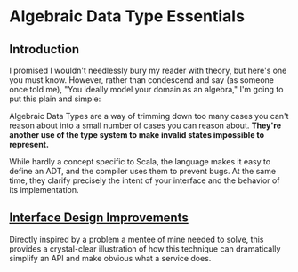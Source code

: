 # Algebraic Data Type Essentials

## Introduction

I promised I wouldn't needlessly bury my reader with theory, but here's one you must know. However, rather than condescend and say (as someone once told me), "You ideally model your domain as an algebra," I'm going to put this plain and simple:

Algebraic Data Types are a way of trimming down too many cases you can't reason about into a small number of cases you can reason about. **They're another use of the type system to make invalid states impossible to represent.**

While hardly a concept specific to Scala, the language makes it easy to define an ADT, and the compiler uses them to prevent bugs. At the same time, they clarify precisely the intent of your interface and the behavior of its implementation.

## [Interface Design Improvements][interface-design-improvements]

Directly inspired by a problem a mentee of mine needed to solve, this provides a crystal-clear illustration of how this technique can dramatically simplify an API and make obvious what a service does.

[interface-design-improvements]: interfaceDesignImprovements
